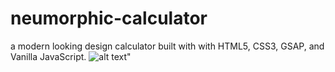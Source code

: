 ﻿# neumorphic-calculator
a modern looking design calculator built with with HTML5, CSS3, GSAP, and Vanilla JavaScript.
![alt text](https://user-images.githubusercontent.com/90546802/165235442-cf17abb5-ae62-4392-9a4a-0031a69f0f97.png)" 




